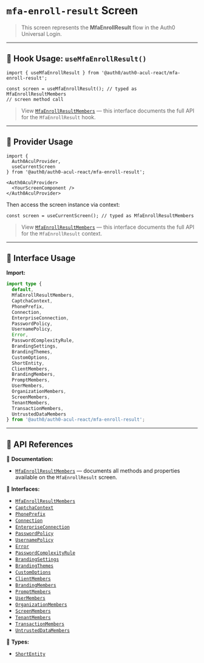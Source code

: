 # `mfa-enroll-result` Screen

> This screen represents the **MfaEnrollResult** flow in the Auth0 Universal Login.

---

## 🔹 Hook Usage: `useMfaEnrollResult()`

```tsx
import { useMfaEnrollResult } from '@auth0/auth0-acul-react/mfa-enroll-result';

const screen = useMfaEnrollResult(); // typed as MfaEnrollResultMembers
// screen method call
```

> View [`MfaEnrollResultMembers`](https://auth0.github.io/universal-login/interfaces/Classes.MfaEnrollResultMembers.html) — this interface documents the full API for the `MfaEnrollResult` hook.

---

## 🔹 Provider Usage

```tsx
import {
  Auth0AculProvider,
  useCurrentScreen
} from '@auth0/auth0-acul-react/mfa-enroll-result';

<Auth0AculProvider>
  <YourScreenComponent />
</Auth0AculProvider>
```

Then access the screen instance via context:

```tsx
const screen = useCurrentScreen(); // typed as MfaEnrollResultMembers
```

> View [`MfaEnrollResultMembers`](https://auth0.github.io/universal-login/interfaces/Classes.MfaEnrollResultMembers.html) — this interface documents the full API for the `MfaEnrollResult` context.

---

## 🔹 Interface Usage

**Import:**

```ts
import type {
  default,
  MfaEnrollResultMembers,
  CaptchaContext,
  PhonePrefix,
  Connection,
  EnterpriseConnection,
  PasswordPolicy,
  UsernamePolicy,
  Error,
  PasswordComplexityRule,
  BrandingSettings,
  BrandingThemes,
  CustomOptions,
  ShortEntity,
  ClientMembers,
  BrandingMembers,
  PromptMembers,
  UserMembers,
  OrganizationMembers,
  ScreenMembers,
  TenantMembers,
  TransactionMembers,
  UntrustedDataMembers
} from '@auth0/auth0-acul-react/mfa-enroll-result';
```

---

## 🔸 API References

📝 **Documentation:**  
- [`MfaEnrollResultMembers`](https://auth0.github.io/universal-login/interfaces/Classes.MfaEnrollResultMembers.html) — documents all methods and properties available on the `MfaEnrollResult` screen.

📃 **Interfaces:**
- [`MfaEnrollResultMembers`](https://auth0.github.io/universal-login/interfaces/Classes.MfaEnrollResultMembers.html)
- [`CaptchaContext`](https://auth0.github.io/universal-login/interfaces/Classes.CaptchaContext.html)
- [`PhonePrefix`](https://auth0.github.io/universal-login/interfaces/Classes.PhonePrefix.html)
- [`Connection`](https://auth0.github.io/universal-login/interfaces/Classes.Connection.html)
- [`EnterpriseConnection`](https://auth0.github.io/universal-login/interfaces/Classes.EnterpriseConnection.html)
- [`PasswordPolicy`](https://auth0.github.io/universal-login/interfaces/Classes.PasswordPolicy.html)
- [`UsernamePolicy`](https://auth0.github.io/universal-login/interfaces/Classes.UsernamePolicy.html)
- [`Error`](https://auth0.github.io/universal-login/interfaces/Classes.Error.html)
- [`PasswordComplexityRule`](https://auth0.github.io/universal-login/interfaces/Classes.PasswordComplexityRule.html)
- [`BrandingSettings`](https://auth0.github.io/universal-login/interfaces/Classes.BrandingSettings.html)
- [`BrandingThemes`](https://auth0.github.io/universal-login/interfaces/Classes.BrandingThemes.html)
- [`CustomOptions`](https://auth0.github.io/universal-login/interfaces/Classes.CustomOptions.html)
- [`ClientMembers`](https://auth0.github.io/universal-login/interfaces/Classes.ClientMembers.html)
- [`BrandingMembers`](https://auth0.github.io/universal-login/interfaces/Classes.BrandingMembers.html)
- [`PromptMembers`](https://auth0.github.io/universal-login/interfaces/Classes.PromptMembers.html)
- [`UserMembers`](https://auth0.github.io/universal-login/interfaces/Classes.UserMembers.html)
- [`OrganizationMembers`](https://auth0.github.io/universal-login/interfaces/Classes.OrganizationMembers.html)
- [`ScreenMembers`](https://auth0.github.io/universal-login/interfaces/Classes.ScreenMembers.html)
- [`TenantMembers`](https://auth0.github.io/universal-login/interfaces/Classes.TenantMembers.html)
- [`TransactionMembers`](https://auth0.github.io/universal-login/interfaces/Classes.TransactionMembers.html)
- [`UntrustedDataMembers`](https://auth0.github.io/universal-login/interfaces/Classes.UntrustedDataMembers.html)


📃 **Types:**
- [`ShortEntity`](https://auth0.github.io/universal-login/types/Classes.ShortEntity.html)

